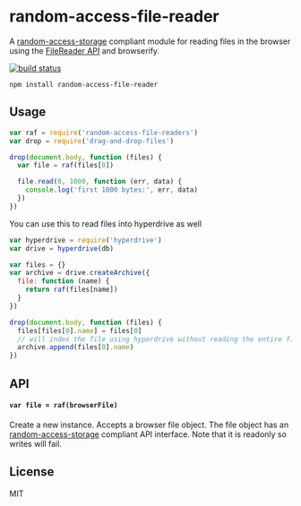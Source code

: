 # random-access-file-reader

A [random-access-storage](https://github.com/random-access-storage/random-access-storage) compliant module for reading files in the browser using the [FileReader API](https://developer.mozilla.org/en/docs/Web/API/FileReader) and browserify.

[![build status](http://img.shields.io/travis/random-access-storage/random-access-file-reader.svg?style=flat)](http://travis-ci.org/random-access-storage/random-access-file-reader)

```
npm install random-access-file-reader
```

## Usage

``` js
var raf = require('random-access-file-readers')
var drop = require('drag-and-drop-files')

drop(document.body, function (files) {
  var file = raf(files[0])

  file.read(0, 1000, function (err, data) {
    console.log('first 1000 bytes:', err, data)
  })
})
```

You can use this to read files into hyperdrive as well

``` js
var hyperdrive = require('hyperdrive')
var drive = hyperdrive(db)

var files = {}
var archive = drive.createArchive({
  file: function (name) {
    return raf(files[name])
  }
})

drop(document.body, function (files) {
  files[files[0].name] = files[0]
  // will index the file using hyperdrive without reading the entire file into ram
  archive.append(files[0].name)
})

```

## API

#### `var file = raf(browserFile)`

Create a new instance. Accepts a browser file object. The file object has an [random-access-storage](https://github.com/random-access-storage/random-access-storage) compliant API interface. Note that it is readonly so writes will fail.

## License

MIT

